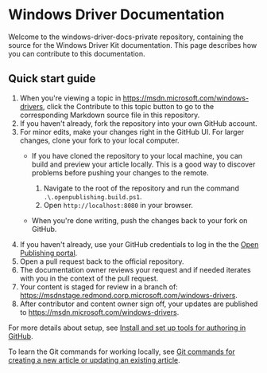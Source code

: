 # Windows Driver Documentation

Welcome to the windows-driver-docs-private repository, containing the source for the Windows Driver Kit documentation.  This page describes how you can contribute to this documentation. 

## Quick start guide

1.  When you're viewing a topic in https://msdn.microsoft.com/windows-drivers, click the Contribute to this topic button to go to the corresponding Markdown source file in this repository.
2.  If you haven't already, fork the repository into your own GitHub account.
3.  For minor edits, make your changes right in the GitHub UI.  For larger changes, clone your fork to your local computer.
    *  If you have cloned the repository to your local machine, you can build and preview your article locally.  This is a good way to discover problems before pushing your changes to the remote.
        1. Navigate to the root of the repository and run the command `.\.openpublishing.build.ps1`.
        2. Open `http://localhost:8080` in your browser.

    *  When you're done writing, push the changes back to your fork on GitHub.
4. If you haven't already, use your GitHub credentials to log in the the [Open Publishing portal](https://op-portal-prod.azurewebsites.net/#/containers/repository/repositories/All).  
5. Open a pull request back to the official repository.
6.  The documentation owner reviews your request and if needed iterates with you in the context of the pull request.
7.  Your content is staged for review in a branch of: https://msdnstage.redmond.corp.microsoft.com/windows-drivers.
8.  After contributor and content owner sign off, your updates are published to https://msdn.microsoft.com/windows-drivers.

For more details about setup, see [Install and set up tools for authoring in GitHub](./contributor-guide/tools-and-setup.md).

To learn the Git commands for working locally, see [Git commands for creating a new article or updating an existing article](./contributor-guide/git-commands-for-master.md).
